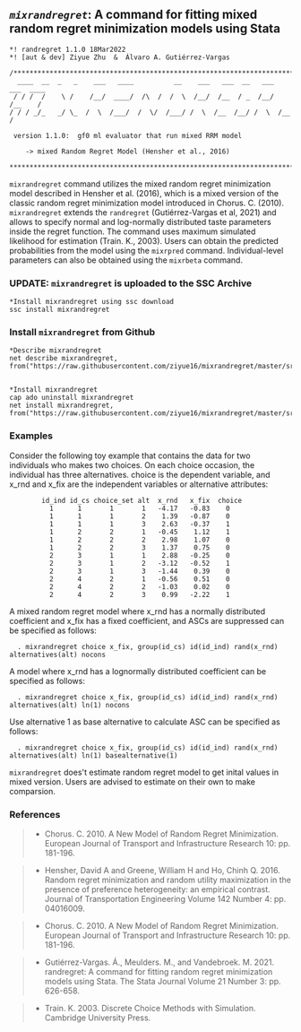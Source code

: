 ## *```mixrandregret```*: A command for fitting mixed random regret minimization models using Stata 

```
*! randregret 1.1.0 18Mar2022
*! [aut & dev] Ziyue Zhu  &  Álvaro A. Gutiérrez-Vargas

/*********************************************************************************
  ____  __  _   _    ___   ____          __    ___   ___  __   ___   ___  ____  
 / / /  /    \ /    /__/  ____/  /\  /  /  \  /__/  /__  / _  /__/  /__    /  
/ / / _/_   _/ \_  /  \  /___/  /  \/  /___/ /  \  /__  /__/ /  \  /__    /   
 
 version 1.1.0:  gf0 ml evaluator that run mixed RRM model
		
	-> mixed Random Regret Model (Hensher et al., 2016)
	
*********************************************************************************/
```

```mixrandregret``` command utilizes the mixed random regret minimization model described in Hensher et al. (2016), which is a mixed version of the classic random regret minimization model introduced in Chorus. C. (2010). ```mixrandregret``` extends the ```randregret```  (Gutiérrez-Vargas et al, 2021) and allows to specify normal and log-normally distributed taste parameters inside the regret function. The command uses maximum simulated likelihood for estimation (Train. K., 2003). Users can obtain the predicted probabilities from the model using the ```mixrpred``` command. Individual-level parameters can also be obtained using the ```mixrbeta``` command.


### UPDATE: ```mixrandregret``` is uploaded to the SSC Archive

``` 
*Install mixrandregret using ssc download
ssc install mixrandregret
```


### Install ```mixrandregret``` from Github

``` 
*Describe mixrandregret
net describe mixrandregret, from("https://raw.githubusercontent.com/ziyue16/mixrandregret/master/src/")


*Install mixrandregret
cap ado uninstall mixrandregret
net install mixrandregret, from("https://raw.githubusercontent.com/ziyue16/mixrandregret/master/src/")
```


### Examples 

Consider the following toy example that contains the data for two individuals who makes two choices. On each choice occasion, the individual has three alternatives. choice is the dependent variable, and x_rnd and x_fix are the independent variables or alternative attributes:

```
        id_ind id_cs choice_set alt  x_rnd   x_fix  choice
          1      1       1       1   -4.17   -0.83    0
          1      1       1       2    1.39   -0.87    0
          1      1       1       3    2.63   -0.37    1
          1      2       2       1   -0.45    1.12    1
          1      2       2       2    2.98    1.07    0
          1      2       2       3    1.37    0.75    0
          2      3       1       1    2.88   -0.25    0
          2      3       1       2   -3.12   -0.52    1
          2      3       1       3   -1.44    0.39    0
          2      4       2       1   -0.56    0.51    0
          2      4       2       2   -1.03    0.02    0
          2      4       2       3    0.99   -2.22    1
 ```     

A mixed random regret model where x_rnd has a normally distributed coefficient and x_fix has a fixed coefficient, and ASCs are suppressed can be specified as follows:
```
  . mixrandregret choice x_fix, group(id_cs) id(id_ind) rand(x_rnd) alternatives(alt) nocons
```
A model where x_rnd has a lognormally distributed coefficient can be specified as follows:
```
  . mixrandregret choice x_fix, group(id_cs) id(id_ind) rand(x_rnd) alternatives(alt) ln(1) nocons
```
Use alternative 1 as base alternative to calculate ASC can be specified as follows:
```
  . mixrandregret choice x_fix, group(id_cs) id(id_ind) rand(x_rnd) alternatives(alt) ln(1) basealternative(1)
```

```mixrandregret``` does't estimate random regret model to get inital values in mixed version. Users are advised to estimate on their own to make comparsion.


### References 

> * Chorus. C. 2010.  A New Model of Random Regret Minimization.  European Journal of Transport and Infrastructure Research 10: pp. 181-196.

> * Hensher, David A and Greene, William H and Ho, Chinh Q. 2016.  Random regret minimization and random utility maximization in the presence of preference heterogeneity: an empirical contrast.  Journal of Transportation Engineering Volume 142 Number 4: pp. 04016009.

> * Chorus. C. 2010.  A New Model of Random Regret Minimization.  European Journal of Transport and Infrastructure Research 10: pp. 181-196.

> * Gutiérrez-Vargas. Á., Meulders. M., and Vandebroek. M. 2021.  randregret: A command for fitting random regret minimization models using Stata.
        The Stata Journal Volume 21 Number 3: pp. 626-658.

> * Train. K. 2003.  Discrete Choice Methods with Simulation.  Cambridge University Press.

